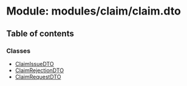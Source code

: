 # Module: modules/claim/claim.dto

## Table of contents

### Classes

- [ClaimIssueDTO](../classes/modules_claim_claim_dto.ClaimIssueDTO.md)
- [ClaimRejectionDTO](../classes/modules_claim_claim_dto.ClaimRejectionDTO.md)
- [ClaimRequestDTO](../classes/modules_claim_claim_dto.ClaimRequestDTO.md)
